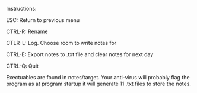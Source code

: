Instructions:

ESC: Return to previous menu

CTRL-R: Rename

CTLR-L: Log. Choose room to write notes for

CTRL-E: Export notes to .txt file and clear notes for next day

CTRL-Q: Quit

Exectuables are found in notes/target.
Your anti-virus will probably flag the program as at program startup it will generate 11 .txt files to store the notes.
